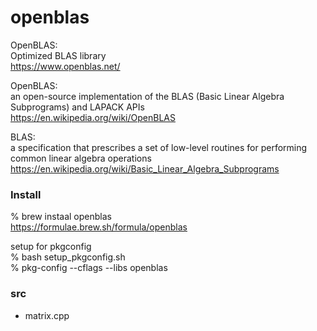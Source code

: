 openblas
===============


OpenBLAS:  
Optimized BLAS library  
https://www.openblas.net/

OpenBLAS:  
an open-source implementation of 
the BLAS (Basic Linear Algebra Subprograms) 
and LAPACK APIs   
https://en.wikipedia.org/wiki/OpenBLAS

BLAS:  
a specification that prescribes a set of low-level routines for performing common linear algebra operations  
https://en.wikipedia.org/wiki/Basic_Linear_Algebra_Subprograms


### Install 
% brew instaal openblas  
https://formulae.brew.sh/formula/openblas

 setup for pkgconfig  
% bash setup_pkgconfig.sh  
% pkg-config --cflags --libs openblas

### src  
- matrix.cpp
 
